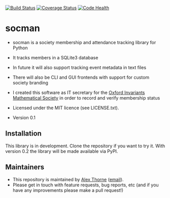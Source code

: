 [![Build Status](https://travis-ci.org/NullInfinity/socman.svg?branch=master)](https://travis-ci.org/NullInfinity/socman)
[![Coverage Status](https://coveralls.io/repos/github/NullInfinity/socman/badge.svg?branch=master)](https://coveralls.io/github/NullInfinity/socman?branch=master)
[![Code Health](https://landscape.io/github/NullInfinity/socman/master/landscape.svg?style=flat)](https://landscape.io/github/NullInfinity/socman/master)

# socman

* socman is a society membership and attendance tracking library for Python
* It tracks members in a SQLite3 database
* In future it will also support tracking event metadata in text files
* There will also be CLI and GUI frontends with support for custom society branding

* I created this software as IT secretary for the [Oxford Invariants Mathematical Society](http://invariants.org.uk/) in order to record and verify membership status

* Licensed under the MIT licence (see LICENSE.txt).
* Version 0.1

## Installation

This library is in development. Clone the repository if you want to try it. With version 0.2
the library will be made available via PyPI.

## Maintainers ##

* This repository is maintained by [Alex Thorne](https://alexthorne.net/) ([email](mailto:alex@alexthorne.net)).
* Please get in touch with feature requests, bug reports, etc (and if you have any improvements please make a pull request!)
